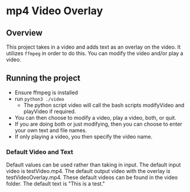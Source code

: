 # mp4 Video Overlay

## Overview

This project takes in a video and adds text as an overlay on the video. 
It utilizes `ffmpeg` in order to do this. You can modify the video and/or play a video.


## Running the project

- Ensure ffmpeg is installed
- run `python3 ./video`
  - The python script video will call the bash scripts modifyVideo and playVideo
    if required.
- You can then choose to modify a video, play a video, both, or quit.
- If you are doing both or just modifying, then you can choose to enter your own text and file names.
- If only playing a video, you then specify the video name.

### Default Video and Text
Default values can be used rather than taking in input. 
The default input video is testVideo.mp4.
The default output video with the overlay is testVideoOverlay.mp4.
These default videos can be found in the video folder.
The default text is "This is a test."
